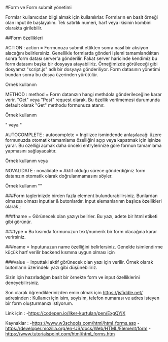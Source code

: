 #Form ve Form submit yönetimi

Formlar kullanıcıdan bilgi almak için kullanılırlar. Formların en basit örneği olan input ile başlayalım. Tek satırlık numeri, harf veya ikisinin kombini olarakta girilebilir.


##Form özellikleri

ACTION :
action = Formunuzu submit ettikten sonra nasıl bir aksiyon alacağını belirlersiniz. Genellikle formlarda gönderi işlemi tamamlandıktan sonra form datası server'a gönderilir. Fakat server haricinde kendimiz bu form datasını başka bir dosyaya atayabiliriz. Örneğimizde görüleceği gibi dosyamız "script.js" adlı bir dosyaya gönderiliyor. Form datasının yönetimi bundan sonra bu dosya üzerinden yürütülür.


Örnek kullanım <form action="/script.js"></form>






METHOD :
method = Form datanızın hangi methdola gönderileceğine karar verir. "Get" veya "Post" request olarak. Bu özellik verilmemesi durumunda default olarak "Get" methodu formunuza atanır. 


Örnek kullanım <form action="/script.js" method="get">" veya "<form action="/script.js" method="post">






AUTOCOMPLETE :
autocomplete = Ingilizce ismindende anlaşılacağı üzere formunuzda otomatik tamamlama özelliğini açıp veya kapatmak için işinize yarar. Bu özelliği açmak daha önceki entrylerinize göre formun tamamlama yapmasını sağlayacaktır.


Örnek kullanım <form action="/script.js" autocomplete="on"> veya <form action="/script.js" autocomplete="off">






NOVALIDATE :
novalidate = Aktif olduğu sürece gönderdiğiniz form datanızın otomatik olarak doğrulanmamasını söyler.


Örnek kullanım "<form action="/my_script.js" novalidate>"






###Form taglerinizde birden fazla element bulundurabilirsiniz. Bunlardan olmazsa olmazı inputlar & butonlardır. Input elemanlarının başlıca özellikleri olarak ;

###fname = Görünecek olan yazıyı belirler. Bu yazı, adete bir html etiketi gibi görünür.

###type = Bu kısımda formunuzun text/numerik bir form olacağına karar verirsiniz.

###name = Inputunuzun name özelliğini belirlersiniz. Genelde isimlendirme küçük harf verilir backend kısmına uygun olması için

###value = Inputtaki aktif görünecek olan yazı için verilir. Örnek olarak butonların üzerindeki yazı gibi düşünebiliriz.

Sizin için hazırladığım basit bir örnekte form ve input özelliklerini deneyebilirsiniz.

Son olarak öğrendiklerinizden emin olmak için https://jsfiddle.net/ adresinden : Kullanıcı için isim, soyisim, telefon numarası ve adres isteyen bir form oluşturmanızı istiyorum.

Link için : -https://codepen.io/llker-kurtulan/pen/ExgQYjX

Kaynaklar : -https://www.w3schools.com/html/html_forms.asp
            -https://developer.mozilla.org/en-US/docs/Web/HTML/Element/form
            -https://www.tutorialspoint.com/html/html_forms.htm

            
